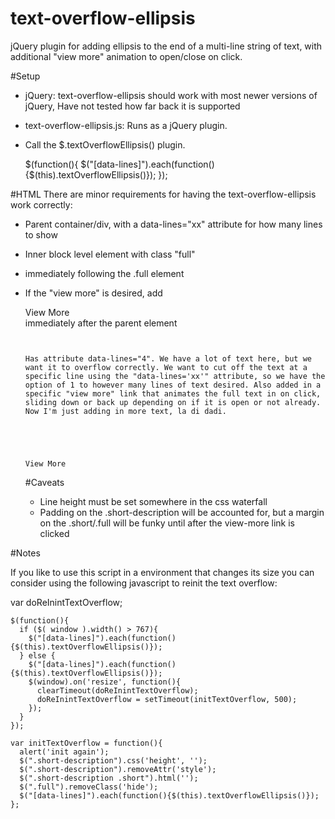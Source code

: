 # text-overflow-ellipsis
jQuery plugin for adding ellipsis to the end of a multi-line string of text, with additional "view more" animation to open/close on click.

#Setup
* jQuery: text-overflow-ellipsis should work with most newer versions of jQuery, Have not tested how far back it is supported
* text-overflow-ellipsis.js: Runs as a jQuery plugin. 
* Call the $.textOverflowEllipsis() plugin. 

  $(function(){
    $("[data-lines]").each(function(){$(this).textOverflowEllipsis()});
  });

#HTML
There are minor requirements for having the text-overflow-ellipsis work correctly:

* Parent container/div, with a data-lines="xx" attribute for how many lines to show
* Inner block level element with class "full"
* <div class="short"></div> immediately following the .full element
* If the "view more" is desired, add <div class="view-more js-view-more">View More</div> immediately after the parent element

  <pre><code><div class="short-description js-ellipsis" data-lines="4">
    <div class="full">Has attribute data-lines="4". We have a lot of text here, but we want it to overflow correctly. We want to cut off the text at a specific line using the "data-lines='xx'" attribute, so we have the option of 1 to however many lines of text desired. Also added in a specific "view more" link that animates the full text in on click, sliding down or back up depending on if it is open or not already. Now I'm just adding in more text, la di dadi.</div>
    <div class="short"></div>
    
  </div>
  <div class="view-more js-view-more">View More</div></code></pre>

  #Caveats

  * Line height must be set somewhere in the css waterfall
  * Padding on the .short-description will be accounted for, but a margin on the .short/.full will be funky until after the view-more link is clicked

#Notes

If you like to use this script in a environment that changes its size you can consider using the following javascript to reinit the text overflow:

var doReInintTextOverflow;
    
    $(function(){
      if ($( window ).width() > 767){
        $("[data-lines]").each(function(){$(this).textOverflowEllipsis()});
      } else {
        $("[data-lines]").each(function(){$(this).textOverflowEllipsis()});
        $(window).on('resize', function(){
          clearTimeout(doReInintTextOverflow);
          doReInintTextOverflow = setTimeout(initTextOverflow, 500);
        });
      }
    });

    var initTextOverflow = function(){
      alert('init again');
      $(".short-description").css('height', '');
      $(".short-description").removeAttr('style');
      $(".short-description .short").html('');
      $(".full").removeClass('hide');
      $("[data-lines]").each(function(){$(this).textOverflowEllipsis()});
    };
  
